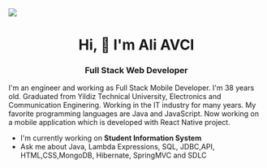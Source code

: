 <img src="https://github.com/ali06avci/https-ali06avci.github.io./blob/2aaeef0403580d2a3cc9556fa49d90a3118bc351/external-content.duckduckgo.com.jpg">

<h1 align="center">Hi, 👋 I'm Ali AVCI</h1>

<h3 align="center" > Full Stack Web Developer </h3>

<p alignn="justify">
    I'm an engineer and working as Full Stack Mobile Developer. I'm 38 years old.
    Graduated from Yildiz Technical University, Electronics and Communication Enginering.
    Working in the IT industry for many years. My favorite programming languages are Java and JavaScript.
    Now working on a mobile application which is developed with React Native project.
   
</p>

<ul>
    <li>I'm currently working on <b>Student Information System </b></li>
    <li>Ask me about Java, Lambda Expressions, SQL, JDBC,API, HTML,CSS,MongoDB, Hibernate, SpringMVC and SDLC </li>
</ul>
